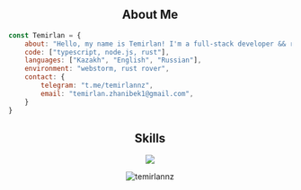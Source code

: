 <h2 align="center">About Me </h2>

```javascript
const Temirlan = {
    about: "Hello, my name is Temirlan! I'm a full-stack developer && rust enthusiast",
    code: ["typescript, node.js, rust"],
    languages: ["Kazakh", "English", "Russian"],
    environment: "webstorm, rust rover",
    contact: {
        telegram: "t.me/temirlannz",
        email: "temirlan.zhanibek1@gmail.com",
    }
}
```

<h2 align="center">Skills</h2>

<p align="center">
  <a href="https://skillicons.dev">
    <img src="https://skillicons.dev/icons?i=js,ts,react,nextjs,nodejs,nestjs,postgres,prisma,rust" />
  </a>
</p>

<p align="center">
  <img align="center" src="https://github-readme-stats.vercel.app/api/top-langs?username=temirlannz&show_icons=true&theme=dark&locale=en&layout=compact" alt="temirlannz" />
</p>

